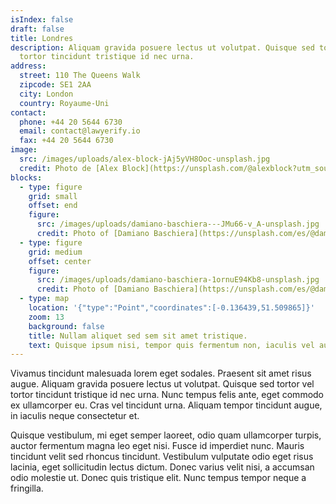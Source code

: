 ```yaml
---
isIndex: false
draft: false
title: Londres
description: Aliquam gravida posuere lectus ut volutpat. Quisque sed tortor vel
  tortor tincidunt tristique id nec urna.
address:
  street: 110 The Queens Walk
  zipcode: SE1 2AA
  city: London
  country: Royaume-Uni
contact:
  phone: +44 20 5644 6730
  email: contact@lawyerify.io
  fax: +44 20 5644 6730
image:
  src: /images/uploads/alex-block-jAj5yVH8Ooc-unsplash.jpg
  credit: Photo de [Alex Block](https://unsplash.com/@alexblock?utm_source=unsplash&utm_medium=referral&utm_content=creditCopyText) on [Unsplash](https://unsplash.com/)
blocks:
  - type: figure
    grid: small
    offset: end
    figure:
      src: /images/uploads/damiano-baschiera---JMu66-v_A-unsplash.jpg
      credit: Photo of [Damiano Baschiera](https://unsplash.com/es/@damiano_baschiera?utm_source=unsplash&utm_medium=referral&utm_content=creditCopyText) on [Unsplash](https://unsplash.com/fr/photos/--JMu66-v_A?utm_source=unsplash&utm_medium=referral&utm_content=creditCopyText)
  - type: figure
    grid: medium
    offset: center
    figure:
      src: /images/uploads/damiano-baschiera-1ornuE94Kb8-unsplash.jpg
      credit: Photo of [Damiano Baschiera](https://unsplash.com/es/@damiano_baschiera?utm_source=unsplash&utm_medium=referral&utm_content=creditCopyText) on [Unsplash](https://unsplash.com/fr/photos/--JMu66-v_A?utm_source=unsplash&utm_medium=referral&utm_content=creditCopyText)
  - type: map
    location: '{"type":"Point","coordinates":[-0.136439,51.509865]}'
    zoom: 13
    background: false
    title: Nullam aliquet sed sem sit amet tristique.
    text: Quisque ipsum nisi, tempor quis fermentum non, iaculis vel augue.
---
```


Vivamus tincidunt malesuada lorem eget sodales. Praesent sit amet risus augue. Aliquam gravida posuere lectus ut volutpat. Quisque sed tortor vel tortor tincidunt tristique id nec urna. Nunc tempus felis ante, eget commodo ex ullamcorper eu. Cras vel tincidunt urna. Aliquam tempor tincidunt augue, in iaculis neque consectetur et.

Quisque vestibulum, mi eget semper laoreet, odio quam ullamcorper turpis, auctor fermentum magna leo eget nisi. Fusce id imperdiet nunc. Mauris tincidunt velit sed rhoncus tincidunt. Vestibulum vulputate odio eget risus lacinia, eget sollicitudin lectus dictum. Donec varius velit nisi, a accumsan odio molestie ut. Donec quis tristique elit. Nunc tempus tempor neque a fringilla.
